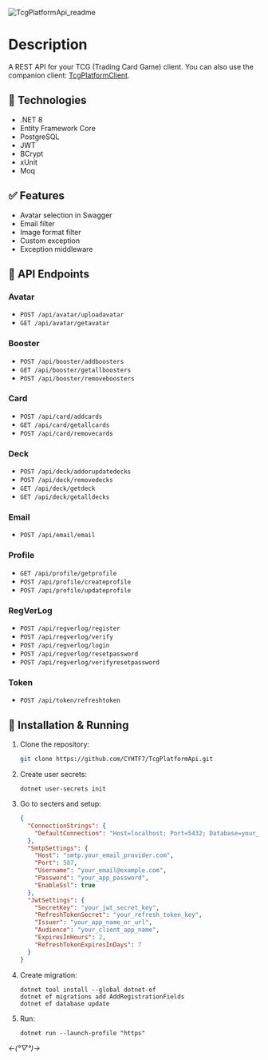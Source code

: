 ![TcgPlatformApi_readme](https://github.com/user-attachments/assets/cc29a57b-2f34-42d9-ba83-e03caab4894c)
# Description

A REST API for your TCG (Trading Card Game) client. You can also use the companion client: [TcgPlatformClient](https://github.com/CYHTF7/TcgPlatformClient).

## 📜 Technologies
- .NET 8
- Entity Framework Core
- PostgreSQL
- JWT
- BCrypt
- xUnit
- Moq

## ✅ Features

- Avatar selection in Swagger
- Email filter
- Image format filter
- Custom exception
- Exception middleware

## 🎯 API Endpoints

### Avatar
- `POST /api/avatar/uploadavatar`
- `GET /api/avatar/getavatar`

### Booster
- `POST /api/booster/addboosters`
- `GET /api/booster/getallboosters`
- `POST /api/booster/removeboosters`

### Card
- `POST /api/card/addcards`
- `GET /api/card/getallcards`
- `POST /api/card/removecards`

### Deck
- `POST /api/deck/addorupdatedecks`
- `POST /api/deck/removedecks`
- `GET /api/deck/getdeck`
- `GET /api/deck/getalldecks`

### Email
- `POST /api/email/email`

### Profile
- `GET /api/profile/getprofile`
- `POST /api/profile/createprofile`
- `POST /api/profile/updateprofile`

### RegVerLog
- `POST /api/regverlog/register`
- `POST /api/regverlog/verify`
- `POST /api/regverlog/login`
- `POST /api/regverlog/resetpassword`
- `POST /api/regverlog/verifyresetpassword`

### Token
- `POST /api/token/refreshtoken`

## 🚀 Installation & Running

1. Clone the repository:
   ```bash
   git clone https://github.com/CYHTF7/TcgPlatformApi.git
   ```   
2. Create user secrets:
   ```net
   dotnet user-secrets init
   ```
3. Go to secters and setup:
   ```json
   {
     "ConnectionStrings": {
       "DefaultConnection": "Host=localhost; Port=5432; Database=your_db_name; Username=your_db_username; Password=your_db_password"
     },
     "SmtpSettings": {
       "Host": "smtp.your_email_provider.com",          
       "Port": 587,                                     
       "Username": "your_email@example.com",            
       "Password": "your_app_password",                 
       "EnableSsl": true
     },
     "JwtSettings": {
       "SecretKey": "your_jwt_secret_key",              
       "RefreshTokenSecret": "your_refresh_token_key",  
       "Issuer": "your_app_name_or_url",                
       "Audience": "your_client_app_name",              
       "ExpiresInHours": 2,                             
       "RefreshTokenExpiresInDays": 7                   
     }
   }
   ```
4. Create migration:
   ```net
   dotnet tool install --global dotnet-ef
   dotnet ef migrations add AddRegistrationFields
   dotnet ef database update
   ```
5. Run:
   ```net
   dotnet run --launch-profile "https"
   ```
*←(°▽°)→*
